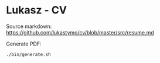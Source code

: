 # Lukasz - CV

Source markdown: https://github.com/lukastymo/cv/blob/master/src/resume.md

Generate PDF:

```
./bin/generate.sh
```
